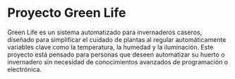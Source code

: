 # Proyecto Green Life
Green Life es un sistema automatizado para invernaderos caseros, diseñado para simplificar el cuidado de plantas al regular automáticamente variables clave como la temperatura, la humedad y la iluminación. Este proyecto está pensado para personas que deseen automatizar su huerto o invernadero sin necesidad de conocimientos avanzados de programación o electrónica.